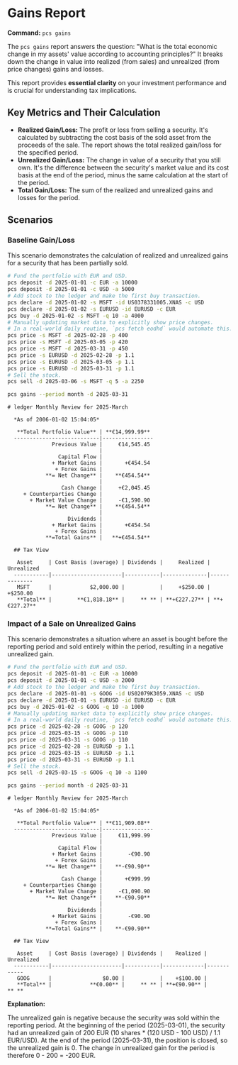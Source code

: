 # Gains Report

**Command:** `pcs gains`

The `pcs gains` report answers the question: "What is the total economic change in my assets' value according to accounting principles?" It breaks down the change in value into realized (from sales) and unrealized (from price changes) gains and losses.

This report provides **essential clarity** on your investment performance and is crucial for understanding tax implications.

## Key Metrics and Their Calculation

*   **Realized Gain/Loss:** The profit or loss from selling a security. It's calculated by subtracting the cost basis of the sold asset from the proceeds of the sale. The report shows the total realized gain/loss for the specified period.
*   **Unrealized Gain/Loss:** The change in value of a security that you still own. It's the difference between the security's market value and its cost basis at the end of the period, minus the same calculation at the start of the period.
*   **Total Gain/Loss:** The sum of the realized and unrealized gains and losses for the period.

## Scenarios

### Baseline Gain/Loss

This scenario demonstrates the calculation of realized and unrealized gains for a security that has been partially sold.

```bash setup
# Fund the portfolio with EUR and USD.
pcs deposit -d 2025-01-01 -c EUR -a 10000
pcs deposit -d 2025-01-01 -c USD -a 5000
# Add stock to the ledger and make the first buy transaction.
pcs declare -d 2025-01-02 -s MSFT -id US0378331005.XNAS -c USD
pcs declare -d 2025-01-02 -s EURUSD -id EURUSD -c EUR
pcs buy -d 2025-01-02 -s MSFT -q 10 -a 4000
# Manually updating market data to explicitly show price changes.
# In a real-world daily routine, `pcs fetch eodhd` would automate this.
pcs price -s MSFT -d 2025-02-28 -p 400
pcs price -s MSFT -d 2025-03-05 -p 420
pcs price -s MSFT -d 2025-03-31 -p 450
pcs price -s EURUSD -d 2025-02-28 -p 1.1
pcs price -s EURUSD -d 2025-03-05 -p 1.1
pcs price -s EURUSD -d 2025-03-31 -p 1.1
# Sell the stock.
pcs sell -d 2025-03-06 -s MSFT -q 5 -a 2250
```

```bash run
pcs gains --period month -d 2025-03-31
```

```console check
# ledger Monthly Review for 2025-March

  *As of 2006-01-02 15:04:05*

   **Total Portfolio Value** | **€14,999.99** 
  ---------------------------|----------------
              Previous Value |     €14,545.45 
                             |                
                Capital Flow |                
              + Market Gains |       +€454.54 
               + Forex Gains |                
            **= Net Change** |    **€454.54** 
                             |                
                 Cash Change |     +€2,045.45 
     + Counterparties Change |                
       + Market Value Change |     -€1,590.90 
            **= Net Change** |    **€454.54** 
                             |                
                   Dividends |                
              + Market Gains |       +€454.54 
               + Forex Gains |                
            **=Total Gains** |   **+€454.54** 

  ## Tax View

   Asset     | Cost Basis (average) | Dividends |     Realized |   Unrealized 
  -----------|----------------------|-----------|--------------|--------------
   MSFT      |            $2,000.00 |           |     +$250.00 |     +$250.00 
   **Total** |        **€1,818.18** |     ** ** | **+€227.27** | **+€227.27**
```

### Impact of a Sale on Unrealized Gains

This scenario demonstrates a situation where an asset is bought before the reporting period and sold entirely within the period, resulting in a negative unrealized gain.

```bash setup
# Fund the portfolio with EUR and USD.
pcs deposit -d 2025-01-01 -c EUR -a 10000
pcs deposit -d 2025-01-01 -c USD -a 2000
# Add stock to the ledger and make the first buy transaction.
pcs declare -d 2025-01-01 -s GOOG -id US02079K3059.XNAS -c USD
pcs declare -d 2025-01-01 -s EURUSD -id EURUSD -c EUR
pcs buy -d 2025-01-02 -s GOOG -q 10 -a 1000
# Manually updating market data to explicitly show price changes. 
# In a real-world daily routine, `pcs fetch eodhd` would automate this.
pcs price -d 2025-02-28 -s GOOG -p 120
pcs price -d 2025-03-15 -s GOOG -p 110
pcs price -d 2025-03-31 -s GOOG -p 110
pcs price -d 2025-02-28 -s EURUSD -p 1.1
pcs price -d 2025-03-15 -s EURUSD -p 1.1
pcs price -d 2025-03-31 -s EURUSD -p 1.1
# Sell the stock.
pcs sell -d 2025-03-15 -s GOOG -q 10 -a 1100
```

```bash run
pcs gains --period month -d 2025-03-31
```

```console check
# ledger Monthly Review for 2025-March

  *As of 2006-01-02 15:04:05*

   **Total Portfolio Value** | **€11,909.08** 
  ---------------------------|----------------
              Previous Value |     €11,999.99 
                             |                
                Capital Flow |                
              + Market Gains |        -€90.90 
               + Forex Gains |                
            **= Net Change** |    **-€90.90** 
                             |                
                 Cash Change |       +€999.99 
     + Counterparties Change |                
       + Market Value Change |     -€1,090.90 
            **= Net Change** |    **-€90.90** 
                             |                
                   Dividends |                
              + Market Gains |        -€90.90 
               + Forex Gains |                
            **=Total Gains** |    **-€90.90** 

  ## Tax View

   Asset     | Cost Basis (average) | Dividends |    Realized | Unrealized 
  -----------|----------------------|-----------|-------------|------------
   GOOG      |                $0.00 |           |    +$100.00 |            
   **Total** |            **€0.00** |     ** ** | **+€90.90** |      ** **
```

**Explanation:**

The unrealized gain is negative because the security was sold within the reporting period. At the beginning of the period (2025-03-01), the security had an unrealized gain of 200 EUR (10 shares * (120 USD - 100 USD) / 1.1 EUR/USD). At the end of the period (2025-03-31), the position is closed, so the unrealized gain is 0. The change in unrealized gain for the period is therefore 0 - 200 = -200 EUR.